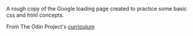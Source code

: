 A rough copy of the Google loading page created to practice some basic css and html concepts.

From The Odin Project's [curriculum](http://www.theodinproject.com/courses/web-development-101/lessons/html-css)
